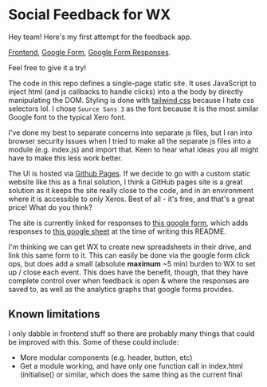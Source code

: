 # Social Feedback for WX

Hey team! Here's my first attempt for the feedback app. 

[Frontend](https://github.dev.xero.com/pages/Xero/social-feedback/), [Google Form](https://docs.google.com/forms/d/1uRssrF8Birzh4sxC7GohjIYjmgSXeMmmLfgSJ82v4u0), [Google Form Responses](https://docs.google.com/spreadsheets/d/181V5pCkThsCrQfQHn68ytIbygCfg_Mdy7TdHL5oHfNE).

Feel free to give it a try!

The code in this repo defines a single-page static site. It uses JavaScript to inject html (and js callbacks to handle clicks) into a the body by directly manipulating the DOM. Styling is done with [tailwind css](https://tailwindcss.com/) because I hate css selectors lol. I chose `Source Sans 3` as the font because it is the most similar Google font to the typical Xero font.

I've done my best to separate concerns into separate js files, but I ran into browser security issues when I tried to make all the separate js files into a module (e.g. index.js) and import that. Keen to hear what ideas you all might have to make this less work better.

The UI is hosted via [Github Pages](https://pages.github.com/). If we decide to go with a custom static website like this as a final solution, I think a GitHub pages site is a great solution as it keeps the site really close to the code, and in an environment where it is accessible to only Xeros. Best of all - it's free, and that's a great price! What do you think?  

The site is currently linked for responses to [this google form](https://docs.google.com/forms/d/1uRssrF8Birzh4sxC7GohjIYjmgSXeMmmLfgSJ82v4u0), which adds responses to [this google sheet](https://docs.google.com/spreadsheets/d/181V5pCkThsCrQfQHn68ytIbygCfg_Mdy7TdHL5oHfNE/edit?resourcekey#gid=1675618626) at the time of writing this README.

I'm thinking we can get WX to create new spreadsheets in their drive, and link this same form to it. This can easily be done via the google form click ops, but does add a small (absolute **maximum** ~5 min) burden to WX to set up / close each event. This does have the benefit, though, that they have complete control over when feedback is open & where the responses are saved to, as well as the analytics graphs that google forms provides.

## Known limitations

I only dabble in frontend stuff so there are probably many things that could be improved with this. Some of these could include:

- More modular components (e.g. header, button, etc)
- Get a module working, and have only one function call in index.html (initialise() or similar, which does the same thing as the current final <script> tag).

The most major issue I can see is to do with the submission of the response. The current solution uses [this hacky method](https://stackoverflow.com/questions/71714110/can-you-submit-a-restful-request-to-a-google-forms-api) to submit a google form response. It involves a get request to a form url with field values as query parameters. Due to google's security restrictions, this can only be done programmatically in "no-cors" mode, which means the response from google is opaque (doesn't tell us whether the response was successfully posted to the sheet or not). Because of this, we can't tell the difference between success and failure of response delivery client-side. My solution at the moment is just to show "success" all the time, but this is obviously not ideal.

I think the solution would be to have a server-side function somewhere that is authenticated with google forms. That way this frontend could post there instead, and our server side logic could relay the more meaningful response from google. This will be some additional work to set up, but might be worth it. What do you guys think?

Aware I've gone ahead and hacked this solo, so totally happy if we only want to use part (or none) of this solution. Let me know what you think!